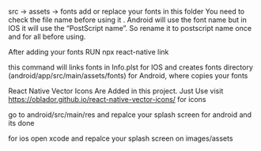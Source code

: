 <!-- //FONTS -->
<!-- ANDROID -->

src -> assets -> fonts
add or replace your fonts in this folder
You need to check the file name before using it . Android will use the font name but in IOS it will use the “PostScript name”.
So rename it to postscript name once and for all before using.

After adding your fonts
RUN
npx react-native link

this command will links fonts in Info.plst for IOS and creates fonts directory (android/app/src/main/assets/fonts) for Android, where copies your fonts

<!-- React Native Vector Icons -->

React Native Vector Icons Are Added in this project. Just Use
visit https://oblador.github.io/react-native-vector-icons/ for icons

<!-- splash screen update -->

go to android/src/main/res and repalce your splash screen for android and its done

for ios open xcode and repalce your splash screen on images/assets
